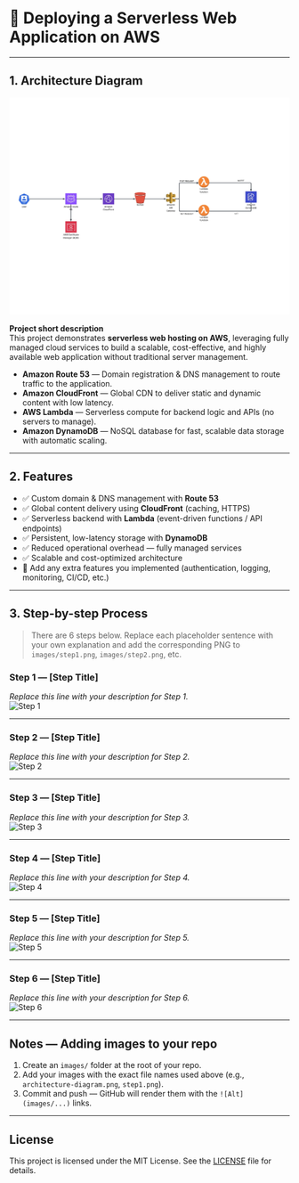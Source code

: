 # 🚀 Deploying a Serverless Web Application on AWS

---

## 1. Architecture Diagram

![Architecture Diagram](DIAGRAM.png)

**Project short description**  
This project demonstrates **serverless web hosting on AWS**, leveraging fully managed cloud services to build a scalable, cost-effective, and highly available web application without traditional server management.

- **Amazon Route 53** — Domain registration & DNS management to route traffic to the application.  
- **Amazon CloudFront** — Global CDN to deliver static and dynamic content with low latency.  
- **AWS Lambda** — Serverless compute for backend logic and APIs (no servers to manage).  
- **Amazon DynamoDB** — NoSQL database for fast, scalable data storage with automatic scaling.

---

## 2. Features

- ✅ Custom domain & DNS management with **Route 53**  
- ✅ Global content delivery using **CloudFront** (caching, HTTPS)  
- ✅ Serverless backend with **Lambda** (event-driven functions / API endpoints)  
- ✅ Persistent, low-latency storage with **DynamoDB**  
- ✅ Reduced operational overhead — fully managed services  
- ✅ Scalable and cost-optimized architecture  
- 🔧 Add any extra features you implemented (authentication, logging, monitoring, CI/CD, etc.)

---

## 3. Step-by-step Process

> There are 6 steps below. Replace each placeholder sentence with your own explanation and add the corresponding PNG to `images/step1.png`, `images/step2.png`, etc.

### Step 1 — [Step Title]
_Replace this line with your description for Step 1._  
![Step 1](images/step1.png)

---

### Step 2 — [Step Title]
_Replace this line with your description for Step 2._  
![Step 2](images/step2.png)

---

### Step 3 — [Step Title]
_Replace this line with your description for Step 3._  
![Step 3](images/step3.png)

---

### Step 4 — [Step Title]
_Replace this line with your description for Step 4._  
![Step 4](images/step4.png)

---

### Step 5 — [Step Title]
_Replace this line with your description for Step 5._  
![Step 5](images/step5.png)

---

### Step 6 — [Step Title]
_Replace this line with your description for Step 6._  
![Step 6](images/step6.png)

---

## Notes — Adding images to your repo

1. Create an `images/` folder at the root of your repo.  
2. Add your images with the exact file names used above (e.g., `architecture-diagram.png`, `step1.png`).  
3. Commit and push — GitHub will render them with the `![Alt](images/...)` links.

---

## License
This project is licensed under the MIT License. See the [LICENSE](LICENSE) file for details.
